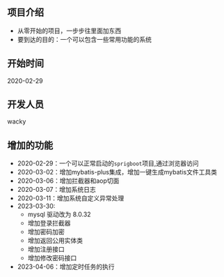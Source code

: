 ## 项目介绍
* 从零开始的项目，一步步往里面加东西
* 要到达的目的：一个可以包含一些常用功能的系统
## 开始时间
2020-02-29
## 开发人员
wacky
## 增加的功能
* 2020-02-29：一个可以正常启动的`sprigboot`项目,通过浏览器访问
* 2020-03-02：增加mybatis-plus集成，增加一键生成mybatis文件工具类
* 2020-03-06：增加拦截器和aop切面
* 2020-03-07：增加系统日志
* 2020-03-11：增加系统自定义异常处理
* 2023-03-30:
  *    mysql 驱动改为 8.0.32
  *    增加登录拦截器
  *    增加密码加密
  *    增加返回公用实体类
  *    增加注册接口
  *    增加修改密码接口
* 2023-04-06：增加定时任务的执行
